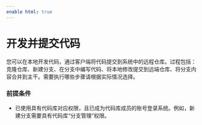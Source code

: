 ```yaml
---
enable html: true
---
```

# 开发并提交代码
      
您可以在本地开发代码，通过客户端将代码提交到系统中的远程仓库。过程包括：克隆仓库、新建分支、在分支中编写代码、将本地修改提交到远端仓库、将分支内容合并到主干。需要执行哪些步骤请根据实际情况选择。     

### 前提条件
* 已使用具有代码库对应权限，且已成为代码库成员的账号登录系统。例如，新建分支需要具有代码库“分支管理”权限。